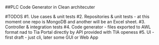 ##PLC Code Generator in Clean architecuter

#TODOS
#1. Use cases & unit tests
#2. Repositories & unit tests - at this moment one repo is MongoDB and another will be an Excel sheet.
#3. Controller & integration tests
#4. Code generator  - files exported to AWL format nad to Tia Portal directly by API provided with TIA openess
#5. UI - first draft - just cli, later some GUI or Web App 
